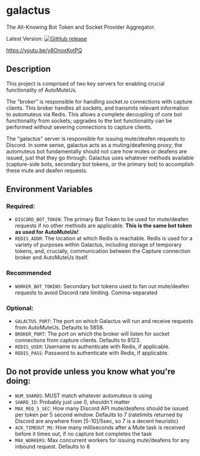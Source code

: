 # galactus
The All-Knowing Bot Token and Socket Provider Aggregator.

Latest Version: <a href="https://github.com/automuteus/galactus/releases" target="_blank">
<img alt="GitHub release" src="https://img.shields.io/github/v/tag/automuteus/galactus">
</a></br>

https://youtu.be/y8OnoxKotPQ

## Description

This project is comprised of two key servers for enabling crucial functionality of AutoMuteUs.

The "broker" is responsible for handling socket.io connections with capture clients. This broker handles all sockets, and
transmits relevant information to automuteus via Redis. This allows a complete decoupling of core bot functionality from sockets;
upgrades to the bot functionality can be performed without severing connections to capture clients.

The "galactus" server is responsible for issuing mute/deafen requests to Discord. In some sense, galactus acts as a
muting/deafening proxy; the automuteus bot fundamentally should not care how mutes or deafens are issued, just that they go through. Galactus
uses whatever methods available (capture-side bots, secondary bot tokens, or the primary bot) to accomplish these mute and deafen
requests.

## Environment Variables

### Required:
* `DISCORD_BOT_TOKEN`: The primary Bot Token to be used for mute/deafen requests if no other methods are applicable.
**This is the same bot token as used for AutoMuteUs!**
* `REDIS_ADDR`: The location at which Redis is reachable. Redis is used for a variety of purposes within Galactus, including
storage of temporary tokens, and, crucially, communication between the Capture connection broker and AutoMuteUs itself.

### Recommended
* `WORKER_BOT_TOKENS`: Secondary bot tokens used to fan out mute/deafen requests to avoid Discord rate limiting. Comma-separated

### Optional:
* `GALACTUS_PORT`: The port on which Galactus will run and receive requests from AutoMuteUs. Defaults to 5858.
* `BROKER_PORT`: The port on which the broker will listen for socket connections from capture clients. Defaults to 8123.
* `REDIS_USER`: Username to authenticate with Redis, if applicable.
* `REDIS_PASS`: Password to authenticate with Redis, if applicable.

## **Do not provide unless you know what you're doing**:
* `NUM_SHARDS`: MUST match whatever automuteus is using
* `SHARD_ID`: Probably just use 0, shouldn't matter
* `MAX_REQ_5_SEC`: How many Discord API mute/deafens should be issued per token per 5 second window. Defaults to 7 (ratelimits
returned by Discord are anywhere from [5-10]/5sec, so 7 is a decent heuristic)
* `ACK_TIMEOUT_MS`: How many milliseconds after a Mute task is received before it times out, if no capture bot completes the task
* `MAX_WORKERS`: Max concurrent workers for issuing mute/deafens for any inbound request. Defaults to 8
